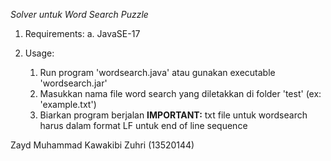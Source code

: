 *Solver untuk Word Search Puzzle*

1. Requirements:
    a. JavaSE-17

2. Usage:
    1. Run program 'wordsearch.java' atau gunakan executable 'wordsearch.jar'
    2. Masukkan nama file word search yang diletakkan di folder 'test' (ex: 'example.txt')
    3. Biarkan program berjalan
    **IMPORTANT:** txt file untuk wordsearch harus dalam format LF untuk end of line sequence

Zayd Muhammad Kawakibi Zuhri (13520144)